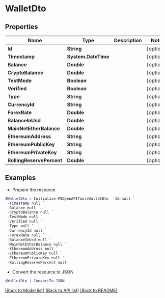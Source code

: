 # WalletDto
## Properties

Name | Type | Description | Notes
------------ | ------------- | ------------- | -------------
**Id** | **String** |  | [optional] 
**Timestamp** | **System.DateTime** |  | [optional] 
**Balance** | **Double** |  | [optional] 
**CryptoBalance** | **Double** |  | [optional] 
**TestMode** | **Boolean** |  | [optional] 
**Verified** | **Boolean** |  | [optional] 
**Type** | **String** |  | [optional] 
**CurrencyId** | **String** |  | [optional] 
**ForexRate** | **Double** |  | [optional] 
**BalanceInUsd** | **Double** |  | [optional] 
**MainNetEtherBalance** | **Double** |  | [optional] 
**EthereumAddress** | **String** |  | [optional] 
**EthereumPublicKey** | **String** |  | [optional] 
**EthereumPrivateKey** | **String** |  | [optional] 
**RollingReservePercent** | **Double** |  | [optional] 

## Examples

- Prepare the resource
```powershell
$WalletDto = Initialize-PSOpenAPIToolsWalletDto  -Id null `
 -Timestamp null `
 -Balance null `
 -CryptoBalance null `
 -TestMode null `
 -Verified null `
 -Type null `
 -CurrencyId null `
 -ForexRate null `
 -BalanceInUsd null `
 -MainNetEtherBalance null `
 -EthereumAddress null `
 -EthereumPublicKey null `
 -EthereumPrivateKey null `
 -RollingReservePercent null
```

- Convert the resource to JSON
```powershell
$WalletDto | ConvertTo-JSON
```

[[Back to Model list]](../README.md#documentation-for-models) [[Back to API list]](../README.md#documentation-for-api-endpoints) [[Back to README]](../README.md)

